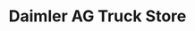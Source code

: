 ---
title: "Daimler AG Truck Store"
url: /gross-mackenstedt/daimler-ag-truck-store/
shop: Autohaus
---